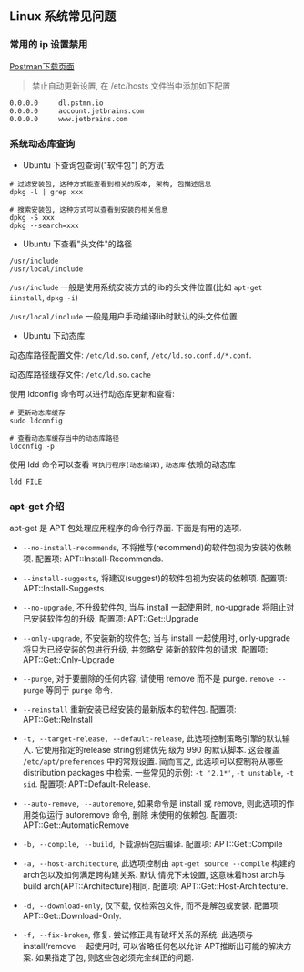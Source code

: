 ## Linux 系统常见问题

### 常用的 ip 设置禁用

[Postman下载页面](https://www.fosshub.com/Postman-old.html)

> 禁止自动更新设置, 在 /etc/hosts 文件当中添加如下配置 

```
0.0.0.0	    dl.pstmn.io
0.0.0.0		account.jetbrains.com
0.0.0.0		www.jetbrains.com
```

### 系统动态库查询

- Ubuntu 下查询包查询("软件包") 的方法

```
# 过滤安装包, 这种方式能查看到相关的版本, 架构, 包描述信息
dpkg -l | grep xxx

# 搜索安装包, 这种方式可以查看到安装的相关信息
dpkg -S xxx
dpkg --search=xxx
```

- Ubuntu 下查看"头文件"的路径

```
/usr/include
/usr/local/include
```

`/usr/include` 一般是使用系统安装方式的lib的头文件位置(比如 `apt-get iinstall`, `dpkg -i`)

`/usr/local/include` 一般是用户手动编译lib时默认的头文件位置


- Ubuntu 下动态库

动态库路径配置文件: `/etc/ld.so.conf`, `/etc/ld.so.conf.d/*.conf`.

动态库路径缓存文件: `/etc/ld.so.cache`

使用 ldconfig 命令可以进行动态库更新和查看:

```
# 更新动态库缓存
sudo ldconfig 

# 查看动态库缓存当中的动态库路径
ldconfig -p
```

使用 ldd 命令可以查看 `可执行程序(动态编译)`, `动态库` 依赖的动态库

```
ldd FILE
```

### apt-get 介绍

apt-get 是 APT 包处理应用程序的命令行界面. 下面是有用的选项.

- `--no-install-recommends`, 不将推荐(recommend)的软件包视为安装的依赖项. 配置项: APT::Install-Recommends.

- `--install-suggests`, 将建议(suggest)的软件包视为安装的依赖项. 配置项: APT::Install-Suggests.

- `--no-upgrade`, 不升级软件包, 当与 install 一起使用时, no-upgrade 将阻止对已安装软件包的升级. 配置项: APT::Get::Upgrade

- `--only-upgrade`, 不安装新的软件包; 当与 install 一起使用时, only-upgrade 将只为已经安装的包进行升级, 并忽略安
装新的软件包的请求. 配置项: APT::Get::Only-Upgrade

- `--purge`, 对于要删除的任何内容, 请使用 remove 而不是 purge. `remove --purge` 等同于 `purge` 命令.

- `--reinstall` 重新安装已经安装的最新版本的软件包. 配置项: APT::Get::ReInstall

- `-t, --target-release, --default-release`, 此选项控制策略引擎的默认输入. 它使用指定的release string创建优先
级为 990 的默认脚本. 这会覆盖 `/etc/apt/preferences` 中的常规设置. 简而言之, 此选项可以控制将从哪些distribution
packages 中检索. 一些常见的示例: `-t '2.1*'`, `-t unstable`, `-t sid`. 配置项: APT::Default-Release.

- `--auto-remove, --autoremove`, 如果命令是 install 或 remove, 则此选项的作用类似运行 autoremove 命令, 删除
未使用的依赖包. 配置项: APT::Get::AutomaticRemove

- `-b, --compile, --build`, 下载源码包后编译. 配置项: APT::Get::Compile

- `-a, --host-architecture`, 此选项控制由 `apt-get source --compile` 构建的arch包以及如何满足跨构建关系. 默认
情况下未设置, 这意味着host arch与build arch(APT::Architecture)相同. 配置项: APT::Get::Host-Architecture.

- `-d, --download-only`, 仅下载, 仅检索包文件, 而不是解包或安装. 配置项: APT::Get::Download-Only.

- `-f, --fix-broken`, 修复. 尝试修正具有破坏关系的系统. 此选项与 install/remove 一起使用时, 可以省略任何包以允许
APT推断出可能的解决方案. 如果指定了包, 则这些包必须完全纠正的问题.

